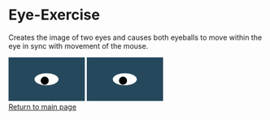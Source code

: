 # Eye-Exercise
Creates the image of two eyes and causes both eyeballs to move within the eye in sync with movement of the mouse.

<img src="oneeye.png" alt="One Eye" width='150'>
<img src="oneeye.png" alt="One Eye" width='150'>
<br>
<a href="https://ronmintz.github.io/">Return to main page</a>
